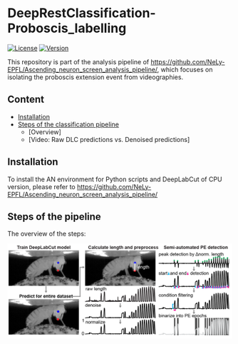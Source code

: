 # DeepRestClassification-Proboscis_labelling
[![License](https://img.shields.io/badge/License-Apache%202.0-blue.svg)](https://opensource.org/licenses/Apache-2.0)
[![Version](https://badge.fury.io/gh/tterb%2FHyde.svg)](https://badge.fury.io/gh/tterb%2FHyde)

This repository is part of the analysis pipeline of https://github.com/NeLy-EPFL/Ascending_neuron_screen_analysis_pipeline/, which focuses on isolating the proboscis extension event from videographies. 

## Content
- [Installation](#installation)
- [Steps of the classification pipeline](#reproducing-the-figures)
  - [Overview]
  - [Video: Raw DLC predictions vs. Denoised predictions]



## Installation
To install the AN environment for Python scripts and DeepLabCut of CPU version, please refer to https://github.com/NeLy-EPFL/Ascending_neuron_screen_analysis_pipeline/



## Steps of the pipeline

The overview of the steps:
<p align="left">
  <img align="center" width="780" src="/images/Diagram.png">
</p>






